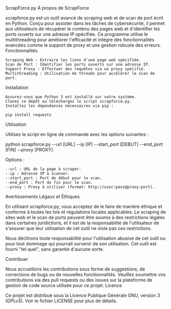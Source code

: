 ScrapForce.py
À propos de ScrapForce

scrapforce.py est un outil avancé de scraping web et de scan de port écrit en Python. Conçu pour assister dans les tâches de cybersécurité, il permet aux utilisateurs de récupérer le contenu des pages web et d'identifier les ports ouverts sur une adresse IP spécifiée. Ce programme utilise le multithreading pour améliorer l'efficacité et intègre des fonctionnalités avancées comme le support de proxy et une gestion robuste des erreurs.
Fonctionnalités

    Scraping Web : Extraire les liens d'une page web spécifiée.
    Scan de Port : Identifier les ports ouverts sur une adresse IP.
    Support Proxy : Effectuer des requêtes via un proxy spécifié.
    Multithreading : Utilisation de threads pour accélérer le scan de port.

Installation

    Assurez-vous que Python 3 est installé sur votre système.
    Clonez ce dépôt ou téléchargez le script scrapforce.py.
    Installez les dépendances nécessaires via pip :

    pip install requests

Utilisation

Utilisez le script en ligne de commande avec les options suivantes :

python scrapforce.py --url [URL] --ip [IP] --start_port [DEBUT] --end_port [FIN] --proxy [PROXY]

Options :

    --url : URL de la page à scraper.
    --ip : Adresse IP à scanner.
    --start_port : Port de début pour le scan.
    --end_port : Port de fin pour le scan.
    --proxy : Proxy à utiliser (format: http://user:pass@proxy:port).

Avertissements Légaux et Éthiques

En utilisant scrapforce.py, vous acceptez de le faire de manière éthique et conforme à toutes les lois et régulations locales applicables. Le scraping de sites web et le scan de ports peuvent être soumis à des restrictions légales dans certaines juridictions, et il est de la responsabilité de l'utilisateur de s'assurer que leur utilisation de cet outil ne viole pas ces restrictions.

Nous déclinons toute responsabilité pour l'utilisation abusive de cet outil ou pour tout dommage qui pourrait survenir de son utilisation. Cet outil est fourni "tel quel", sans garantie d'aucune sorte.

Contribuer

Nous accueillons les contributions sous forme de suggestions, de corrections de bugs ou de nouvelles fonctionnalités. Veuillez soumettre vos contributions via des pull requests ou des issues sur la plateforme de gestion de code source utilisée pour ce projet.
Licence

Ce projet est distribué sous la Licence Publique Générale GNU, version 3 (GPLv3). Voir le fichier LICENSE pour plus de détails.

